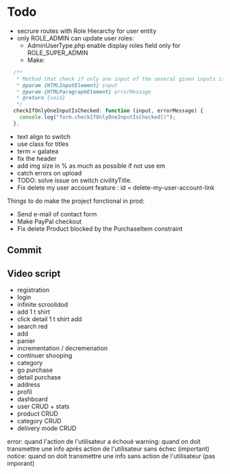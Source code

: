 # **Todo**

- secrure routes with Role Hierarchy for user entity
- only ROLE_ADMIN can update user roles:
  - AdminUserType.php enable display roles field only for ROLE_SUPER_ADMIN
  - Make:

```javascript
  /**
   * Method that check if only one input of the several given inputs is checkd.
   * @param {HTMLInputElement} input
   * @param {HTMLParagraphElement} errorMessage
   * @return {void}
   */
  checkIfOnlyOneInputIsChecked: function (input, errorMessage) {
    console.log("form.checkIfOnlyOneInputIsChecked()");
  },
```

- text align to switch
- use class for titles
- term = galatea
- fix the header
- add img size in % as much as possible if not use em
- catch errors on upload
- TODO: solve issue on switch civilityTitle.
- Fix delete my user account feature : id = delete-my-user-account-link

Things to do make the project fonctional in prod:

- Send e-mail of contact form
- Make PayPal checkout
- Fix delete Product blocked by the PurchaseItem constraint

## **Commit**

## Video script

- registration
- login
- infinite scroolidod
- add 1 t shirt
- click detail 1 t shirt add
- search red
- add
- panier
- incrementation / decremenation
- continuer shooping
- category
- go purchase
- detail purchase
- address
- profil
- dashboard
- user CRUD + stats
- product CRUD
- category CRUD
- delivery mode CRUD

error: quand l'action de l'utilisateur a échoué
warning: quand on doit transmettre une info après action de l'utilisateur sans échec (important)
notice: quand on doit transmettre une info sans action de l'utilisateur (pas imporant)
